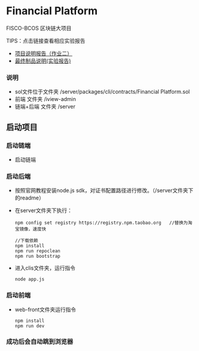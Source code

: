 # Financial Platform
 FISCO-BCOS 区块链大项目 


TIPS：点击链接查看相应实验报告
- [项目说明报告（作业二）](https://shimo.im/docs/xhnamRJQnoANkMHa)
- [最终制品说明(实验报告)](https://shimo.im/docs/CvJMmcjsQ0kyjWBq)

### 说明
- sol文件位于文件夹 /server/packages/cli/contracts/Financial Platform.sol
- 前端     文件夹   /iview-admin
- 链端+后端 文件夹  /server

## 启动项目

### 启动链端

- 启动链端

### 启动后端

- 按照官网教程安装node.js sdk，对证书配置路径进行修改。（/server文件夹下的readme）

- 在server文件夹下执行：

  ```
  npm config set registry https://registry.npm.taobao.org	//替换为淘宝镜像，速度快
  
  //下载依赖
  npm install
  npm run repoclean
  npm run bootstrap
  ```

- 进入clis文件夹，运行指令

  ```
  node app.js
  ```


### 启动前端

- web-front文件夹运行指令

  ```
  npm install	
  npm run dev	
  ```


### 成功后会自动跳到浏览器
